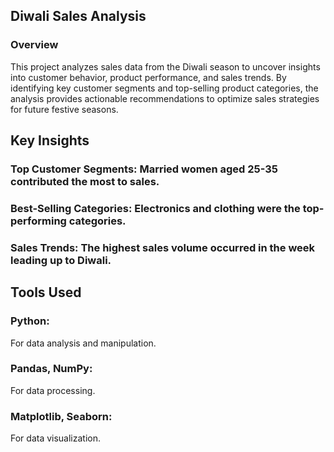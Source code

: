## Diwali Sales Analysis
### Overview
This project analyzes sales data from the Diwali season to uncover insights into customer behavior, product performance, and sales trends. By identifying key customer segments and top-selling product categories, the analysis provides actionable recommendations to optimize sales strategies for future festive seasons.

## Key Insights
### Top Customer Segments: Married women aged 25-35 contributed the most to sales.
### Best-Selling Categories: Electronics and clothing were the top-performing categories.
### Sales Trends: The highest sales volume occurred in the week leading up to Diwali.
## Tools Used
### Python: 
For data analysis and manipulation.
### Pandas, NumPy:
For data processing.
### Matplotlib, Seaborn: 
For data visualization.

